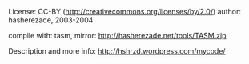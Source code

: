 License: CC-BY (http://creativecommons.org/licenses/by/2.0/)
author: hasherezade, 2003-2004

compile with: tasm, mirror: http://hasherezade.net/tools/TASM.zip

Description and more info:
http://hshrzd.wordpress.com/mycode/
